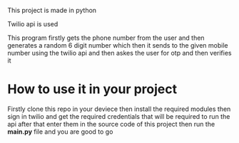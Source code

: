 This project is made in python

Twilio api is used

This program firstly gets the phone number from the user and then generates a random 6 digit number which then it sends to the given mobile number using the twilio api and then askes the user for otp and then verifies it

# How to use it in your project
Firstly clone this repo in your deviece 
then install the required modules 
then sign in twilio and get the required credentials that will be required to run the api
after that enter them in the source code of this project 
then run the **main.py** file and you are good to go
